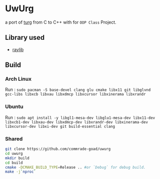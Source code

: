 # UwUrg

a port of [turg](https://github.com/commrade-goad/turg) from C to C++ with for `OOP Class` Project.

## Library used

- [raylib](https://github.com/raysan5/raylib)

## Build
### Arch Linux
Run : `sudo pacman -S base-devel clang glu cmake libx11 git libglvnd gcc-libs libxcb libxau libxdmcp libxcursor libxinerama libxrandr`

### Ubuntu
Run : `sudo apt install -y libgl1-mesa-dev libglu1-mesa-dev libx11-dev libxcb1-dev libxau-dev libxdmcp-dev libxrandr-dev libxinerama-dev libxcursor-dev libxi-dev git build-essential clang`

### Shared

```sh
git clone https://github.com/commrade-goad/uwurg
cd uwurg
mkdir build
cd build
cmake -DCMAKE_BUILD_TYPE=Release .. #or `Debug` for debug build.
make -j`nproc`
```
